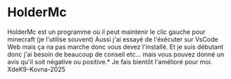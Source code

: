 # HolderMc
HolderMc est un programme où il peut maintenir le clic gauche pour minecraft (je l'utilise souvent)
Aussi j'ai essayé de l'éxécuter sur VsCode Web mais ça na pas marche donc vous devez l'installé. Et je suis débutant donc j'ai besoin de beaucoup de conseil etc... mais vous pouvez donné un avis qu'il soit négative ou positive.*
Je fais bientôt l'amélioré pour moi.
XdeK9-Kovna-2025
